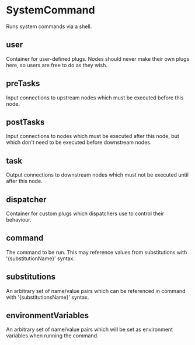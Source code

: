 # SystemCommand

Runs system commands via a shell.

## user 

 Container for user-defined plugs. Nodes
should never make their own plugs here,
so users are free to do as they wish. 

## preTasks 

 Input connections to upstream nodes which must be
executed before this node. 

## postTasks 

 Input connections to nodes which must be
executed after this node, but which don't
need to be executed before downstream nodes. 

## task 

 Output connections to downstream nodes which must
not be executed until after this node. 

## dispatcher 

 Container for custom plugs which dispatchers use to
control their behaviour. 

## command 

 The command to be run. This may reference values
from substitutions with '{substitutionName}' syntax. 

## substitutions 

 An arbitrary set of name/value pairs which can be
referenced in command with '{substitutionsName}' syntax. 

## environmentVariables 

 An arbitrary set of name/value pairs which will be set as
environment variables when running the command. 

